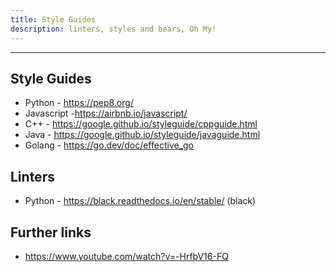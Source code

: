 ```yaml
---
title: Style Guides
description: linters, styles and bears, Oh My!
---
```


---
## Style Guides

- Python - https://pep8.org/
- Javascript -https://airbnb.io/javascript/
- C++ - https://google.github.io/styleguide/cppguide.html 
- Java - https://google.github.io/styleguide/javaguide.html
- Golang - https://go.dev/doc/effective_go


## Linters
- Python - https://black.readthedocs.io/en/stable/ (black)

## Further links

- https://www.youtube.com/watch?v=-HrfbV16-FQ
